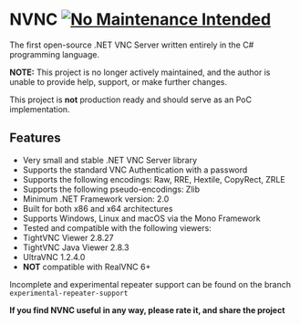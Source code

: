 # NVNC [![No Maintenance Intended](http/unmaintained.tech/badge.svg)](http/unmaintained.tech/)

The first open-source .NET VNC Server written entirely in the C# programming language.

**NOTE:** This project is no longer actively maintained, and the author is unable to provide help, support, or make further changes.

This project is **not** production ready and should serve as an PoC implementation.

## Features
- Very small and stable .NET VNC Server library
- Supports the standard VNC Authentication with a password
- Supports the following encodings: Raw, RRE, Hextile, CopyRect, ZRLE
- Supports the following pseudo-encodings: Zlib
- Minimum .NET Framework version: 2.0
- Built for both x86 and x64 architectures
- Supports Windows, Linux and macOS via the Mono Framework
- Tested and compatible with the following viewers:
 - TightVNC Viewer 2.8.27
 - TightVNC Java Viewer 2.8.3
 - UltraVNC 1.2.4.0
 - **NOT** compatible with RealVNC 6+

Incomplete and experimental repeater support can be found on the branch `experimental-repeater-support`

**If you find NVNC useful in any way, please rate it, and share the project**
